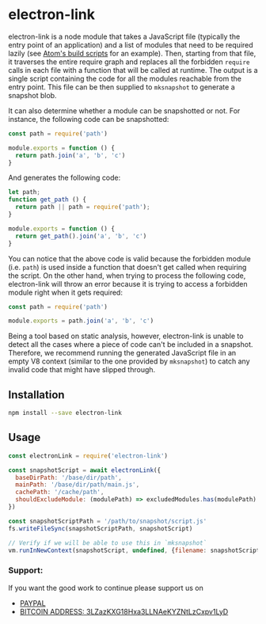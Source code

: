 # electron-link

electron-link is a node module that takes a JavaScript file (typically the entry point of an application) and a list of modules that need to be required lazily (see [Atom's build scripts](https://github.com/atom/atom/blob/d9ebd7e125d5f07def1a057a0a8278d4d9d7d23a/script/lib/generate-startup-snapshot.js#L19-L65) for an example). Then, starting from that file, it traverses the entire require graph and replaces all the forbidden `require` calls in each file with a function that will be called at runtime. The output is a single script containing the code for all the modules reachable from the entry point. This file can be then supplied to `mksnapshot` to generate a snapshot blob.

It can also determine whether a module can be snapshotted or not. For instance, the following code can be snapshotted:

```js
const path = require('path')

module.exports = function () {
  return path.join('a', 'b', 'c')
}
```

And generates the following code:

```js
let path;
function get_path () {
  return path || path = require('path');
}

module.exports = function () {
  return get_path().join('a', 'b', 'c')
}
```

You can notice that the above code is valid because the forbidden module (i.e. `path`) is used inside a function that doesn't get called when requiring the script. On the other hand, when trying to process the following code, electron-link will throw an error because it is trying to access a forbidden module right when it gets required:

```js
const path = require('path')

module.exports = path.join('a', 'b', 'c')
```

Being a tool based on static analysis, however, electron-link is unable to detect all the cases where a piece of code can't be included in a snapshot. Therefore, we recommend running the generated JavaScript file in an empty V8 context (similar to the one provided by `mksnapshot`) to catch any invalid code that might have slipped through.

## Installation

```bash
npm install --save electron-link
```

## Usage

```js
const electronLink = require('electron-link')

const snapshotScript = await electronLink({
  baseDirPath: '/base/dir/path',
  mainPath: '/base/dir/path/main.js',
  cachePath: '/cache/path',
  shouldExcludeModule: (modulePath) => excludedModules.has(modulePath)
})

const snapshotScriptPath = '/path/to/snapshot/script.js'
fs.writeFileSync(snapshotScriptPath, snapshotScript)

// Verify if we will be able to use this in `mksnapshot`
vm.runInNewContext(snapshotScript, undefined, {filename: snapshotScriptPath, displayErrors: true})
```


### Support:

If you want the good work to continue please support us on

* [PAYPAL](https://www.paypal.me/ishandutta2007)
* [BITCOIN ADDRESS: 3LZazKXG18Hxa3LLNAeKYZNtLzCxpv1LyD](https://www.coinbase.com/join/5a8e4a045b02c403bc3a9c0c)
